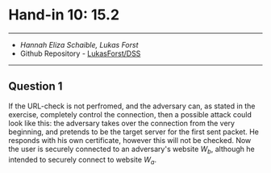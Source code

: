 # Hand-in 10: 15.2
___
* *Hannah Eliza Schaible, Lukas Forst*
* Github Repository - [LukasForst/DSS](https://github.com/LukasForst/DSS/tree/master/handins/)
___

## Question 1 
If the URL-check is not perfromed, and the adversary can, as stated in the exercise, completely control the connection, 
then a possible attack could look like this: the adversary takes over the connection from the very beginning, and pretends to be the target server
for the first sent packet. He responds with his own certificate, however this will not be checked. Now the user is securely connected to an adversary's website _W<sub>b</sub>_, although he intended to securely connect to website _W<sub>a</sub>_.
